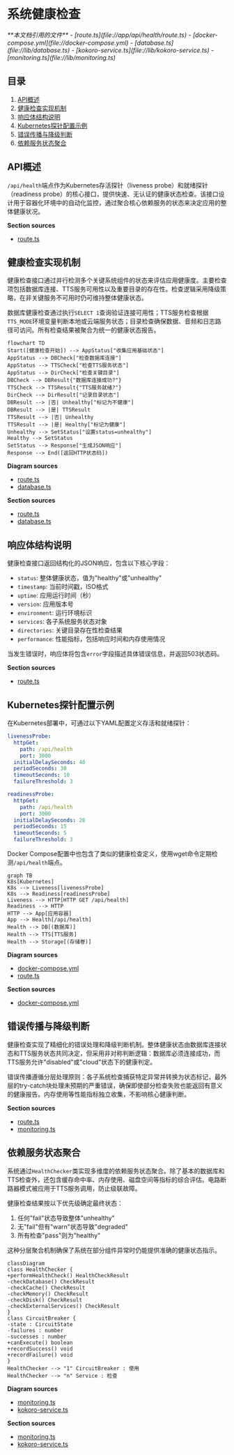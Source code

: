 # 系统健康检查

<cite>
**本文档引用的文件**
- [route.ts](file://app/api/health/route.ts)
- [docker-compose.yml](file://docker-compose.yml)
- [database.ts](file://lib/database.ts)
- [kokoro-service.ts](file://lib/kokoro-service.ts)
- [monitoring.ts](file://lib/monitoring.ts)
</cite>

## 目录
1. [API概述](#api概述)
2. [健康检查实现机制](#健康检查实现机制)
3. [响应体结构说明](#响应体结构说明)
4. [Kubernetes探针配置示例](#kubernetes探针配置示例)
5. [错误传播与降级判断](#错误传播与降级判断)
6. [依赖服务状态聚合](#依赖服务状态聚合)

## API概述

`/api/health`端点作为Kubernetes存活探针（liveness probe）和就绪探针（readiness probe）的核心接口，提供快速、无认证的健康状态检查。该接口设计用于容器化环境中的自动化监控，通过聚合核心依赖服务的状态来决定应用的整体健康状况。

**Section sources**
- [route.ts](file://app/api/health/route.ts#L1-L10)

## 健康检查实现机制

健康检查接口通过并行检测多个关键系统组件的状态来评估应用健康度。主要检查项包括数据库连接、TTS服务可用性以及重要目录的存在性。检查逻辑采用降级策略，在非关键服务不可用时仍可维持整体健康状态。

数据库健康检查通过执行`SELECT 1`查询验证连接可用性；TTS服务检查根据`TTS_MODE`环境变量判断本地或云端服务状态；目录检查确保数据、音频和日志路径可访问。所有检查结果被聚合为统一的健康状态报告。

```mermaid
flowchart TD
Start([健康检查开始]) --> AppStatus["收集应用基础状态"]
AppStatus --> DBCheck["检查数据库连接"]
AppStatus --> TTSCheck["检查TTS服务状态"]
AppStatus --> DirCheck["检查关键目录"]
DBCheck --> DBResult{"数据库连接成功?"}
TTSCheck --> TTSResult{"TTS服务就绪?"}
DirCheck --> DirResult["记录目录状态"]
DBResult --> |否| Unhealthy["标记为不健康"]
DBResult --> |是| TTSResult
TTSResult --> |否| Unhealthy
TTSResult --> |是| Healthy["标记为健康"]
Unhealthy --> SetStatus["设置status=unhealthy"]
Healthy --> SetStatus
SetStatus --> Response["生成JSON响应"]
Response --> End([返回HTTP状态码])
```

**Diagram sources**
- [route.ts](file://app/api/health/route.ts#L14-L122)
- [database.ts](file://lib/database.ts#L173-L185)

**Section sources**
- [route.ts](file://app/api/health/route.ts#L14-L122)
- [database.ts](file://lib/database.ts#L173-L185)

## 响应体结构说明

健康检查接口返回结构化的JSON响应，包含以下核心字段：

- `status`: 整体健康状态，值为"healthy"或"unhealthy"
- `timestamp`: 当前时间戳，ISO格式
- `uptime`: 应用运行时间（秒）
- `version`: 应用版本号
- `environment`: 运行环境标识
- `services`: 各子系统服务状态对象
- `directories`: 关键目录存在性检查结果
- `performance`: 性能指标，包括响应时间和内存使用情况

当发生错误时，响应体将包含`error`字段描述具体错误信息，并返回503状态码。

**Section sources**
- [route.ts](file://app/api/health/route.ts#L14-L122)

## Kubernetes探针配置示例

在Kubernetes部署中，可通过以下YAML配置定义存活和就绪探针：

```yaml
livenessProbe:
  httpGet:
    path: /api/health
    port: 3000
  initialDelaySeconds: 40
  periodSeconds: 30
  timeoutSeconds: 10
  failureThreshold: 3

readinessProbe:
  httpGet:
    path: /api/health
    port: 3000
  initialDelaySeconds: 20
  periodSeconds: 15
  timeoutSeconds: 5
  failureThreshold: 3
```

Docker Compose配置中也包含了类似的健康检查定义，使用wget命令定期检测`/api/health`端点。

```mermaid
graph TB
K8s[Kubernetes]
K8s --> Liveness[livenessProbe]
K8s --> Readiness[readinessProbe]
Liveness --> HTTP[HTTP GET /api/health]
Readiness --> HTTP
HTTP --> App[应用容器]
App --> Health[/api/health]
Health --> DB[(数据库)]
Health --> TTS[TTS服务]
Health --> Storage[(存储卷)]
```

**Diagram sources**
- [docker-compose.yml](file://docker-compose.yml#L50-L60)
- [route.ts](file://app/api/health/route.ts#L14-L122)

**Section sources**
- [docker-compose.yml](file://docker-compose.yml#L50-L60)

## 错误传播与降级判断

健康检查实现了精细化的错误处理和降级判断机制。整体健康状态由数据库连接状态和TTS服务状态共同决定，但采用非对称判断逻辑：数据库必须连接成功，而TTS服务允许"disabled"或"cloud"状态下的健康判定。

错误传播遵循分层处理原则：各子系统检查捕获特定异常并转换为状态标记，最外层的try-catch块处理未预期的严重错误，确保即使部分检查失败也能返回有意义的健康报告。内存使用等性能指标独立收集，不影响核心健康判断。

**Section sources**
- [route.ts](file://app/api/health/route.ts#L14-L122)
- [monitoring.ts](file://lib/monitoring.ts#L300-L350)

## 依赖服务状态聚合

系统通过`HealthChecker`类实现多维度的依赖服务状态聚合。除了基本的数据库和TTS检查外，还包含缓存命中率、内存使用、磁盘空间等指标的综合评估。电路断路器模式被应用于TTS服务调用，防止级联故障。

健康检查结果按以下优先级确定最终状态：
1. 任何"fail"状态导致整体"unhealthy"
2. 无"fail"但有"warn"状态导致"degraded"
3. 所有检查"pass"则为"healthy"

这种分层聚合机制确保了系统在部分组件异常时仍能提供准确的健康状态指示。

```mermaid
classDiagram
class HealthChecker {
+performHealthCheck() HealthCheckResult
-checkDatabase() CheckResult
-checkCache() CheckResult
-checkMemory() CheckResult
-checkDisk() CheckResult
-checkExternalServices() CheckResult
}
class CircuitBreaker {
-state : CircuitState
-failures : number
-successes : number
+canExecute() boolean
+recordSuccess() void
+recordFailure() void
}
HealthChecker --> "1" CircuitBreaker : 使用
HealthChecker --> "n" Service : 检查
```

**Diagram sources**
- [monitoring.ts](file://lib/monitoring.ts#L300-L350)
- [kokoro-service.ts](file://lib/kokoro-service.ts#L145-L568)

**Section sources**
- [monitoring.ts](file://lib/monitoring.ts#L300-L350)
- [kokoro-service.ts](file://lib/kokoro-service.ts#L145-L568)